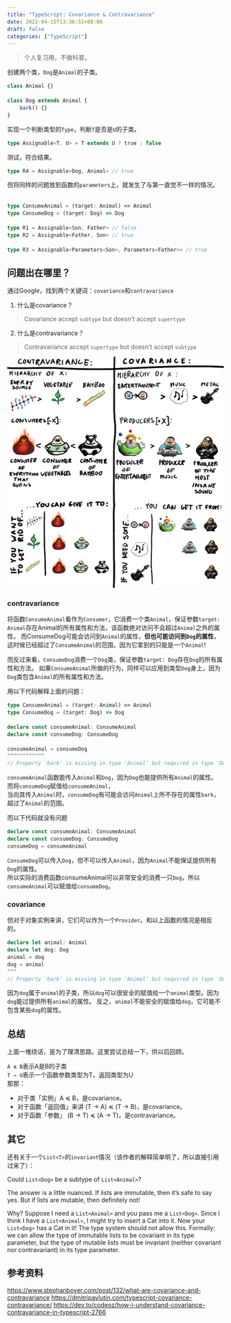 ```yaml
---
title: "TypeScript: Covariance & Contravariance"
date: 2022-04-15T13:36:51+08:00
draft: false
categories: ["TypeScript"]
---
```


> 个人复习用，不做科普。

创建两个类，`Dog`是`Animal`的子类。
```ts
class Animal {}

class Dog extends Animal {
    bark() {}
}

```

实现一个判断类型的`Type`，判断`T`是否是`U`的子类。
```ts
type Assignable<T, U> = T extends U ? true : false
```


测试，符合结果。
```ts
type R4 = Assignable<Dog, Animal> // true
```

但将同样的问题放到函数的`parameters`上，就发生了与第一直觉不一样的情况。

```ts

type ConsumeAnimal = (target: Animal) => Animal
type ConsumeDog = (target: Dog) => Dog

type R1 = Assignable<Son, Father> // false
type R2 = Assignable<Father, Son> // true

type R3 = Assignable<Parameters<Son>, Parameters<Father>> // true
```

## 问题出在哪里？
通过Google，找到两个关键词：`covariance`和`contravariance`

1. 什么是covariance？

> Covariance accept `subtype` but doesn't accept `supertype`

2. 什么是contravariance？

> Contravariance accept `supertype` but doesn't accept `subtype`

![](images/20220415135421.png) 

### contravariance

将函数`ConsumeAnimal`看作为`Consumer`，它消费一个类`Animal`，保证参数`target: Animal`存在Animal的所有属性和方法，该函数绝对访问不会超过`Animal`之外的属性。
而ConsumeDog可能会访问到`Animal`的属性，**但也可能访问到`Dog`的属性**，这时候已经超过了`ConsumeAnimal`的范围，因为它拿到的只能是一个`Animal`!

而反过来看，`ConsumeDog`消费一个`Dog`类，保证参数`target: Dog`存在`Dog`的所有属性和方法。
如果`ConsumeAnimal`所做的行为，同样可以应用到类型`Dog`身上，因为`Dog`类包含`Animal`的所有属性和方法。


用以下代码解释上面的问题：

```ts
type ConsumeAnimal = (target: Animal) => Animal
type ConsumeDog = (target: Dog) => Dog

declare const consumeAnimal: ConsumeAnimal
declare const consumeDog: ConsumeDog

consumeAnimal = consumeDog
^^^^^^^^^^^^
// Property 'bark' is missing in type 'Animal' but required in type 'Dog'
```

`consumeAnimal`函数能传入`Animal`和`Dog`，因为`Dog`也能提供所有`Animal`的属性。\
而将`consumeDog`赋值给`consumeAnimal`，\
当向其传入`Animal`时，`consumeDog`有可能会访问`Animal`上所不存在的属性`bark`，超过了`Animal`的范围。

而以下代码就没有问题
```ts
declare const consumeAnimal: ConsumeAnimal
declare const consumeDog: ConsumeDog
consumeDog = consumeAnimal
```
`ConsumeDog`可以传入`Dog`，但不可以传入`Animal`，因为`Animal`不能保证提供所有`Dog`的属性。\
所以实际的消费函数consumeAnimal可以非常安全的消费一只`Dog`，所以`consumeAnimal`可以赋值给`consumeDog`。


### covariance

但对于对象实例来讲，它们可以作为一个`Provider`。和以上函数的情况是相反的。

```ts
declare let animal: Animal
declare let dog: Dog
animal = dog
dog = animal
^^^
// Property 'bark' is missing in type 'Animal' but required in type 'Dog'
```
因为`dog`属于`animal`的子类，所以`dog`可以很安全的赋值给一个`animal`类型。因为`dog`能过提供所有`animal`的属性。
反之，`animal`不能安全的赋值给`dog`，它可能不包含某些`dog`的属性。

## 总结
上面一堆绕话，是为了理清思路。这里尝试总结一下，供以后回顾。

`A ≼ B`表示A是B的子类\
`T → U`表示一个函数参数类型为T，返回类型为U\
那那：
- 对于类「实例」A ≼ B，是covariance。
- 对于函数「返回值」来讲 (T → A) ≼ (T → B)，是covariance。
- 对于函数「参数」 (B → T) ≼ (A → T)，是contravariance。

## 其它

还有关于一个`List<T>`的`invariant`情况（该作者的解释简单明了，所以直接引用过来了）：

Could `List<Dog>` be a subtype of `List<Animal>`?

The answer is a little nuanced. If lists are immutable, then it’s safe to say yes. But if lists are mutable, then definitely not!

Why? Suppose I need a `List<Animal>` and you pass me a `List<Dog>`. Since I think I have a `List<Animal>`, I might try to insert a Cat into it. Now your `List<Dog>` has a Cat in it! The type system should not allow this.
Formally: we can allow the type of immutable lists to be covariant in its type parameter, but the type of mutable lists must be invariant (neither covariant nor contravariant) in its type parameter.
## 参考资料

https://www.stephanboyer.com/post/132/what-are-covariance-and-contravariance
https://dmitripavlutin.com/typescript-covariance-contravariance/
https://dev.to/codeoz/how-i-understand-covariance-contravariance-in-typescript-2766
